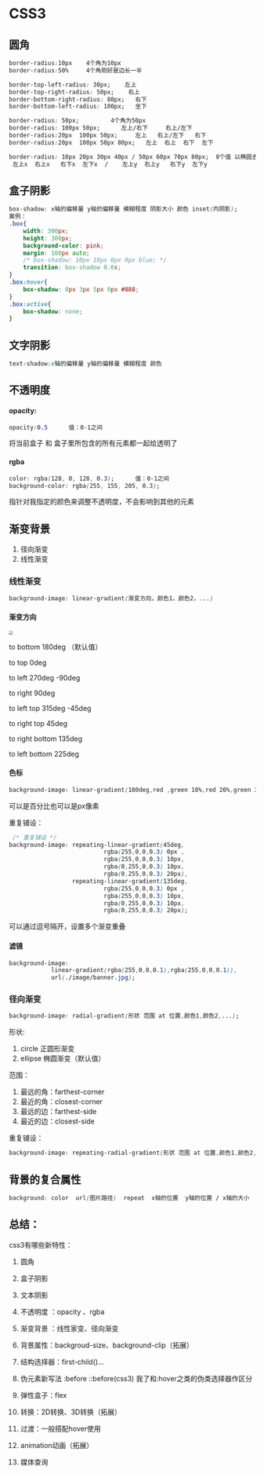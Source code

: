 # CSS3

## 圆角

```css
border-radius:10px    4个角为10px
border-radius:50%	  4个角刚好是边长一半

border-top-left-radius: 30px;    左上
border-top-right-radius: 50px;    右上
border-bottom-right-radius: 80px;   右下
border-bottom-left-radius: 100px;   坐下

border-radius: 50px;         4个角为50px
border-radius: 100px 50px;      左上/右下     右上/左下
border-radius:20px  100px 50px;     左上   右上/左下   右下
border-radius:20px  100px 50px 80px;   左上  右上  右下  左下

border-radius: 10px 20px 30px 40px / 50px 60px 70px 80px;  8个值 以椭圆去切割 
 左上x  右上x   右下x  左下x  /    左上y  右上y   右下y  左下y
```

## 盒子阴影

```css
box-shadow: x轴的偏移量 y轴的偏移量 模糊程度 阴影大小 颜色 inset(内阴影);
案例：
.box{
    width: 300px;
    height: 300px;
    background-color: pink;
    margin: 100px auto;
    /* box-shadow: 10px 10px 0px 0px blue; */
    transition: box-shadow 0.6s;
}
.box:hover{
    box-shadow: 0px 3px 5px 0px #888;
}
.box:active{
    box-shadow: none;
}
```

## 文字阴影

```css
text-shadow:x轴的偏移量 y轴的偏移量 模糊程度 颜色
```

## 不透明度

#### opacity: 

```css
opacity:0.5      值：0-1之间
```

将当前盒子 和 盒子里所包含的所有元素都一起给透明了

#### rgba

```css
color: rgba(128, 0, 128, 0.3);      值：0-1之间
background-color: rgba(255, 155, 205, 0.3);
```

指针对我指定的颜色来调整不透明度，不会影响到其他的元素

## 渐变背景

1. 径向渐变
2. 线性渐变

### 线性渐变

```css
background-image: linear-gradient(渐变方向，颜色1，颜色2，...)
```

#### 渐变方向

<img src="https://woniumd.oss-cn-hangzhou.aliyuncs.com/web/zhangxiao/202205221748702.gif" style="zoom:50%;" />

to bottom  180deg  （默认值）

to top    0deg

to left    270deg    -90deg

to right      90deg

to left top    315deg      -45deg

to right top    45deg

to right bottom   135deg

to left bottom    225deg

#### 色标

```css
background-image: linear-gradient(180deg,red ,green 10%,red 20%,green 30%); 
```

可以是百分比也可以是px像素

重复铺设：

```css
 /* 重复铺设 */
background-image: repeating-linear-gradient(45deg,
                           rgba(255,0,0,0.3) 0px ,
                           rgba(255,0,0,0.3) 10px,
                           rgba(0,255,0,0.3) 10px, 
                           rgba(0,255,0,0.3) 20px), 
                  repeating-linear-gradient(135deg,
                           rgba(255,0,0,0.3) 0px ,
                           rgba(255,0,0,0.3) 10px,
                           rgba(0,255,0,0.3) 10px, 
                           rgba(0,255,0,0.3) 20px);
```

可以通过逗号隔开，设置多个渐变重叠

#### 滤镜

```css
background-image: 
            linear-gradient(rgba(255,0,0,0.1),rgba(255,0,0,0.1)),
            url(./image/banner.jpg);
```

### 径向渐变

```css
background-image: radial-gradient(形状 范围 at 位置,颜色1,颜色2,...);
```

形状:

1. circle 正圆形渐变
2. ellipse 椭圆渐变（默认值）

范围：

1. 最远的角：farthest-corner
2. 最近的角：closest-corner
3. 最远的边：farthest-side
4. 最近的边：closest-side

重复铺设：

```css
background-image: repeating-radial-gradient(形状 范围 at 位置,颜色1,颜色2,...);
```

## 背景的复合属性

```css
background: color  url(图片路径)  repeat  x轴的位置  y轴的位置 / x轴的大小  y轴的大小
```

## 总结：

css3有哪些新特性：

1. 圆角
2. 盒子阴影
3. 文本阴影
4. 不透明度 ：opacity 、rgba
5. 渐变背景 ：线性家变、径向渐变
6. 背景属性：backgroud-size、background-clip（拓展）
7. 结构选择器：first-child()...
8. 伪元素新写法    :before    ::before(css3)    我了和:hover之类的伪类选择器作区分
9. 弹性盒子：flex
10. 转换：2D转换、3D转换（拓展）

11. 过渡：一般搭配hover使用
12. animation动画（拓展）
13. 媒体查询